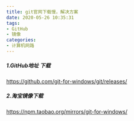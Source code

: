 ```yaml
---
title: git官网下载慢，解决方案
date: 2020-05-26 10:35:31
tags:
- GitHub
- 镜像
categories:
- 计算机网路
---
```

##### 1.GitHub地址 下载
https://github.com/git-for-windows/git/releases/

##### 2.淘宝镜像下载
https://npm.taobao.org/mirrors/git-for-windows/
<!--more-->
